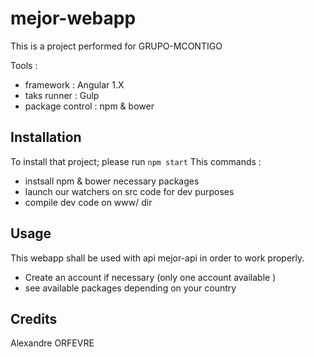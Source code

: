 # mejor-webapp

This is a project performed for GRUPO-MCONTIGO

Tools : 
* framework : Angular 1.X
* taks runner : Gulp 
* package control : npm & bower

## Installation

To install that project; please run `npm start`
This commands : 
- instsall npm & bower necessary packages
- launch our watchers on src code for dev purposes
- compile dev code on www/ dir


## Usage

This webapp shall be used with api mejor-api in order to work properly.

* Create an account if necessary (only one account available )
* see available packages depending on your country


## Credits

Alexandre ORFEVRE

